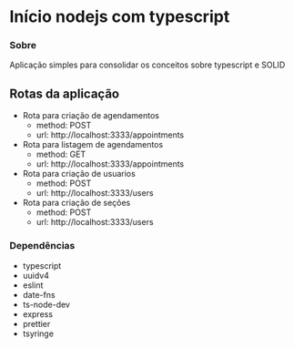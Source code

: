 # Início nodejs com typescript

### Sobre

<p>Aplicação simples para consolidar os conceitos sobre typescript e SOLID</p>

## Rotas da aplicação

- Rota para criação de agendamentos
  - method: POST
  - url: http://localhost:3333/appointments
- Rota para listagem de agendamentos
  - method: GET
  - url: http://localhost:3333/appointments
- Rota para criação de usuarios
  - method: POST
  - url: http://localhost:3333/users
- Rota para criação de seções
  - method: POST
  - url: http://localhost:3333/users

### Dependências

- typescript
- uuidv4
- eslint
- date-fns
- ts-node-dev
- express
- prettier
- tsyringe

